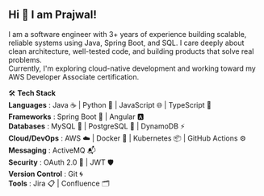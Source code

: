 ## Hi 👋 I am Prajwal!

<!--
**prajwaldhananjay/prajwaldhananjay** is a ✨ _special_ ✨ repository because its `README.md` (this file) appears on your GitHub profile.

Here are some ideas to get you started:

- 🔭 I’m currently working on ...
- 🌱 I’m currently learning ...
- 👯 I’m looking to collaborate on ...
- 🤔 I’m looking for help with ...
- 💬 Ask me about ...
- 📫 How to reach me: ...
- 😄 Pronouns: ...
- ⚡ Fun fact: ...
-->
I am a software engineer with 3+ years of experience building scalable, reliable systems using Java, Spring Boot, and SQL. I care deeply about clean architecture, well-tested code, and building products that solve real problems.  
Currently, I'm exploring cloud-native development and working toward my AWS Developer Associate certification.

🛠️ **Tech Stack**  
**Languages** : Java ☕ | Python 🐍 | JavaScript 🌐 | TypeScript 🧩  
**Frameworks** : Spring Boot 🌱 | Angular 🅰️  
**Databases** : MySQL 🐬 | PostgreSQL 🐘 | DynamoDB ⚡  
**Cloud/DevOps** : AWS ☁️ | Docker 🐳 | Kubernetes 📦 | GitHub Actions ⚙️  
**Messaging** : ActiveMQ 📬  
**Security** : OAuth 2.0 🔐 | JWT 🛡️  
**Version Control** : Git 🌀  
**Tools** : Jira 📋 | Confluence 🗂️  

